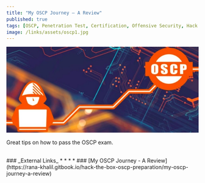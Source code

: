 ```yaml
---
title: "My OSCP Journey — A Review"
published: true
tags: [OSCP, Penetration Test, Certification, Offensive Security, Hack the Box]
image: /links/assets/oscp1.jpg
---
```


![](/links/assets/oscp1.jpg)

Great tips on how to pass the OSCP exam.

<br>
### _External Links_
* * *
* ### [My OSCP Journey - A Review](https://rana-khalil.gitbook.io/hack-the-box-oscp-preparation/my-oscp-journey-a-review)
